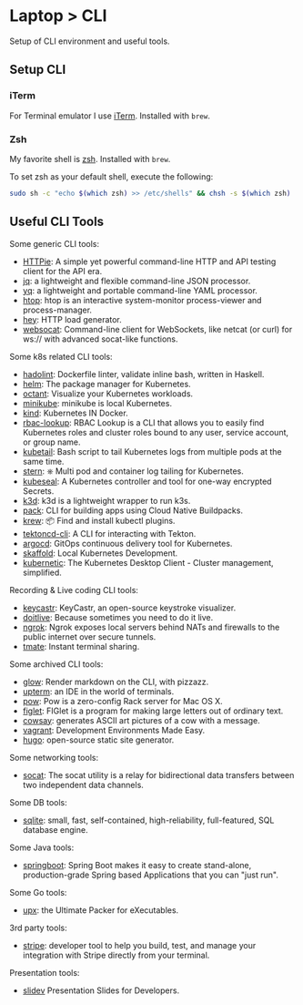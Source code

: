 # Laptop > CLI

Setup of CLI environment and useful tools.

## Setup CLI

### iTerm

For Terminal emulator I use [iTerm](https://iterm2.com/). Installed with `brew`.

### Zsh

My favorite shell is [zsh](https://www.zsh.org/). Installed with `brew`.

To set zsh as your default shell, execute the following:

```sh
sudo sh -c "echo $(which zsh) >> /etc/shells" && chsh -s $(which zsh)
```

## Useful CLI Tools

Some generic CLI tools:

* [HTTPie](https://httpie.io/): A simple yet powerful command-line HTTP and API testing client for the API era.
* [jq](https://stedolan.github.io/jq/): a lightweight and flexible command-line JSON processor.
* [yq](https://mikefarah.gitbook.io/yq/): a lightweight and portable command-line YAML processor.
* [htop](https://github.com/htop-dev/htop): htop is an interactive system-monitor process-viewer and process-manager.
* [hey](https://github.com/rakyll/hey): HTTP load generator.
* [websocat](https://github.com/vi/websocat): Command-line client for WebSockets, like netcat (or curl) for ws:// with advanced socat-like functions.

Some k8s related CLI tools:

* [hadolint](https://github.com/hadolint/hadolint): Dockerfile linter, validate inline bash, written in Haskell.
* [helm](https://helm.sh/): The package manager for Kubernetes.
* [octant](https://octant.dev/): Visualize your Kubernetes workloads.
* [minikube](https://minikube.sigs.k8s.io/docs/start/): minikube is local Kubernetes.
* [kind](https://github.com/kubernetes-sigs/kind): Kubernetes IN Docker.
* [rbac-lookup](https://github.com/FairwindsOps/rbac-lookup): RBAC Lookup is a CLI that allows you to easily find Kubernetes roles and cluster roles bound to any user, service account, or group name.
* [kubetail](https://github.com/johanhaleby/kubetail): Bash script to tail Kubernetes logs from multiple pods at the same time.
* [stern](https://github.com/wercker/stern): ⎈ Multi pod and container log tailing for Kubernetes.
* [kubeseal](https://github.com/bitnami-labs/sealed-secrets): A Kubernetes controller and tool for one-way encrypted Secrets.
* [k3d](https://k3d.io/): k3d is a lightweight wrapper to run k3s.
* [pack](https://buildpacks.io/): CLI for building apps using Cloud Native Buildpacks.
* [krew](https://github.com/kubernetes-sigs/krew): 📦 Find and install kubectl plugins.
* [tektoncd-cli](https://github.com/tektoncd/cli): A CLI for interacting with Tekton.
* [argocd](https://argo-cd.readthedocs.io/en/stable/cli_installation/): GitOps continuous delivery tool for Kubernetes.
* [skaffold](https://skaffold.dev/): Local Kubernetes Development.
* [kubernetic](https://www.kubernetic.com/): The Kubernetes Desktop Client - Cluster management, simplified.

Recording & Live coding CLI tools:

* [keycastr](https://github.com/keycastr/keycastr): KeyCastr, an open-source keystroke visualizer.
* [doitlive](https://doitlive.readthedocs.io/en/stable/): Because sometimes you need to do it live.
* [ngrok](https://ngrok.com/): Ngrok exposes local servers behind NATs and firewalls to the public internet over secure tunnels.
* [tmate](https://tmate.io/): Instant terminal sharing.

Some archived CLI tools:

* [glow](https://github.com/charmbracelet/glow): Render markdown on the CLI, with pizzazz.
* [upterm](https://github.com/railsware/upterm): an IDE in the world of terminals.
* [pow](http://pow.cx/): Pow is a zero-config Rack server for Mac OS X.
* [figlet](http://www.figlet.org/): FIGlet is a program for making large letters out of ordinary text.
* [cowsay](https://en.wikipedia.org/wiki/Cowsay): generates ASCII art pictures of a cow with a message.
* [vagrant](https://www.vagrantup.com/): Development Environments Made Easy.
* [hugo](https://gohugo.io/): open-source static site generator.

Some networking tools:

* [socat](https://www.redhat.com/sysadmin/getting-started-socat): The socat utility is a relay for bidirectional data transfers between two independent data channels.

Some DB tools:

* [sqlite](https://www.sqlite.org/index.html): small, fast, self-contained, high-reliability, full-featured, SQL database engine.

Some Java tools:

* [springboot](https://spring.io/projects/spring-boot): Spring Boot makes it easy to create stand-alone, production-grade Spring based Applications that you can "just run".

Some Go tools:

* [upx](https://upx.github.io/): the Ultimate Packer for eXecutables.

3rd party tools:

* [stripe](https://stripe.com/docs/stripe-cli): developer tool to help you build, test, and manage your integration with Stripe directly from your terminal.

Presentation tools:

* [slidev](https://sli.dev/) Presentation Slides for Developers.
